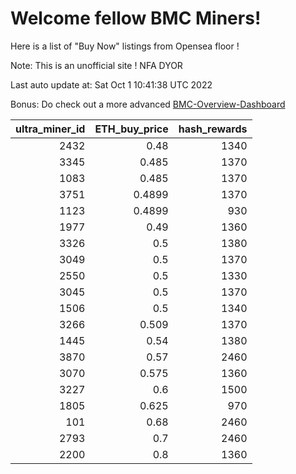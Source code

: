 # Welcome fellow BMC Miners!
Here is a list of "Buy Now" listings from Opensea floor !

Note: This is an unofficial site ! NFA DYOR

Last auto update at: Sat Oct  1 10:41:38 UTC 2022

Bonus: Do check out a more advanced [BMC-Overview-Dashboard](https://dune.com/defifunk/BMC-Overview-Dashboard)


|   ultra_miner_id |   ETH_buy_price |   hash_rewards |
|-----------------:|----------------:|---------------:|
|             2432 |          0.48   |           1340 |
|             3345 |          0.485  |           1370 |
|             1083 |          0.485  |           1370 |
|             3751 |          0.4899 |           1370 |
|             1123 |          0.4899 |            930 |
|             1977 |          0.49   |           1360 |
|             3326 |          0.5    |           1380 |
|             3049 |          0.5    |           1370 |
|             2550 |          0.5    |           1330 |
|             3045 |          0.5    |           1370 |
|             1506 |          0.5    |           1340 |
|             3266 |          0.509  |           1370 |
|             1445 |          0.54   |           1380 |
|             3870 |          0.57   |           2460 |
|             3070 |          0.575  |           1360 |
|             3227 |          0.6    |           1500 |
|             1805 |          0.625  |            970 |
|              101 |          0.68   |           2460 |
|             2793 |          0.7    |           2460 |
|             2200 |          0.8    |           1360 |